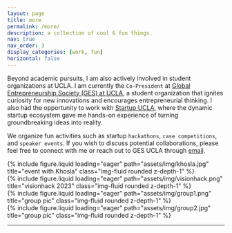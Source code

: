 ```yaml
---
layout: page
title: more
permalink: /more/
description: a collection of cool & fun things.
nav: true
nav_order: 3
display_categories: [work, fun]
horizontal: false
---
```


Beyond academic pursuits, I am also actively involved in student organizations at UCLA. I am currently the `Co-President` at [Global Entrepreneurship Society (GES) at UCLA](https://gesatucla.org/), a student organization that ignites curiosity for new innovations and encourages entrepreneurial thinking. I also had the opportunity to work with [Startup UCLA](https://startupucla.com/), where the dynamic startup ecosystem gave me hands-on experience of turning groundbreaking ideas into reality.

We organize fun activities such as startup `hackathons`, `case competitions`, and `speaker events`. If you wish to discuss potential collaborations, please feel free to connect with me or reach out to GES UCLA through [email](gesatucla@gmail.com).


<div class="row">
    <div class="col-sm mt-3 mt-md-0">
        {% include figure.liquid loading="eager" path="assets/img/khosla.jpg" title="event with Khosla" class="img-fluid rounded z-depth-1" %}
    </div>
    <div class="col-sm mt-3 mt-md-0">
        {% include figure.liquid loading="eager" path="assets/img/visionhack.png" title="visionhack 2023" class="img-fluid rounded z-depth-1" %}
    </div>
    <div class="col-sm mt-3 mt-md-0">
        {% include figure.liquid loading="eager" path="assets/img/group1.png" title="group pic" class="img-fluid rounded z-depth-1" %}
    </div>
</div>
<div class="row">
    <div class="col-sm mt-3 mt-md-0">
        {% include figure.liquid loading="eager" path="assets/img/group2.jpg" title="group pic" class="img-fluid rounded z-depth-1" %}
    </div>
</div>

---

